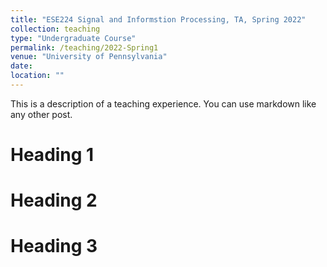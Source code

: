 ```yaml
---
title: "ESE224 Signal and Informstion Processing, TA, Spring 2022"
collection: teaching
type: "Undergraduate Course"
permalink: /teaching/2022-Spring1
venue: "University of Pennsylvania"
date: 
location: ""
---
```


This is a description of a teaching experience. You can use markdown like any other post.

Heading 1
======

Heading 2
======

Heading 3
======
